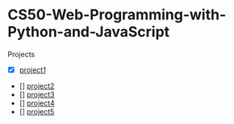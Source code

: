 # CS50-Web-Programming-with-Python-and-JavaScript

Projects  
- [x] [project1](https://cs50.harvard.edu/web/2020/projects/1)  
- [] [project2](https://cs50.harvard.edu/web/2020/projects/2)  
- [] [project3](https://cs50.harvard.edu/web/2020/projects/3)  
- [] [project4](https://cs50.harvard.edu/web/2020/projects/4)  
- [] [project5](https://cs50.harvard.edu/web/2020/projects/5)  






